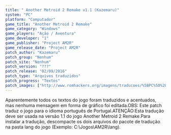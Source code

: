 ```yaml
---
title: " Another Metroid 2 Remake v1.1 (Kazemaru)"
system: "PC"
platform: "Computador"
game_title: "Another Metroid 2 Remake"
game_category: "Windows"
game_players: "Ação / Aventura"
game_developer: "1"
game_publisher: "Project AM2R"
game_release_date: "Project AM2R"
patch_author: "Kazemaru"
patch_group: "Nenhum"
patch_site: "Nenhum"
patch_version: "???"
patch_release: "02/09/2016"
patch_type: "Arquivos traduzidos"
patch_progress: "Textos"
patch_images: ["http://www.romhackers.org/imagens/traducoes/%5BPC%5D%20Another%20Metroid%202%20Remake%20-%20Kazemaru%20-%201.jpg","http://www.romhackers.org/imagens/traducoes/%5BPC%5D%20Another%20Metroid%202%20Remake%20-%20Kazemaru%20-%202.jpg","http://www.romhackers.org/imagens/traducoes/%5BPC%5D%20Another%20Metroid%202%20Remake%20-%20Kazemaru%20-%203.jpg"]
---
```

Aparentemente todos os textos do jogo foram traduzidos e acentuados, mas nenhuma mensagem em forma de gráfico foi editada.OBS: Este patch traduz o jogo para o idioma português de Portugal.ATENÇÃO:Esta tradução deve ser usada na versão 1.1 do jogo Another Metroid 2 Remake.Para instalar a tradução, descompacte os dois arquivos do pacote de tradução na pasta lang do jogo (Exemplo: C:\Jogos\AM2R\lang).